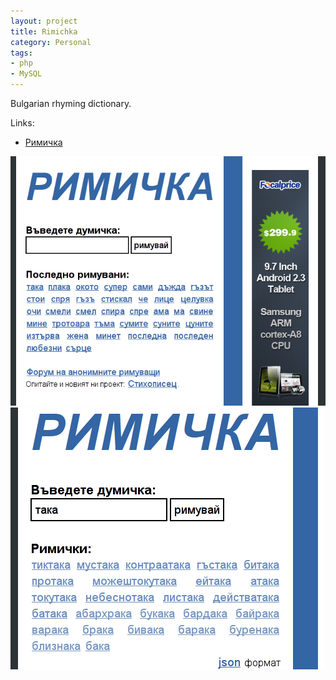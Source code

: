 ```yaml
---
layout: project
title: Rimichka
category: Personal
tags:
- php
- MySQL
---
```


Bulgarian rhyming dictionary.

Links:

* [Римичка](http://rimichka.com)

![Screenshot 1](/img/rimichka.com_1.png)
![Screenshot 2](/img/rimichka.com_2.png)
